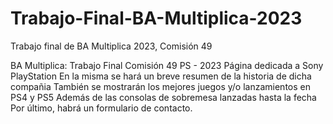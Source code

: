 # Trabajo-Final-BA-Multiplica-2023
Trabajo final de BA Multiplica 2023, Comisión 49 

BA Multiplica: Trabajo Final
Comisión 49
PS - 2023
Página dedicada a Sony PlayStation
En la misma se hará un breve resumen de la historia de dicha compañia
También se mostrarán los mejores juegos y/o lanzamientos en PS4 y PS5
Además de las consolas de sobremesa lanzadas hasta la fecha
Por último, habrá un formulario de contacto.
